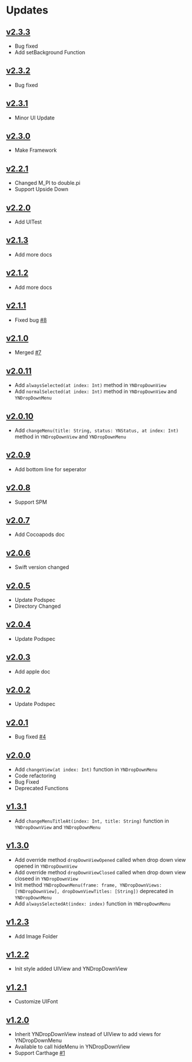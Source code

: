 # Updates
## [v2.3.3](https://github.com/younatics/YNDropDownMenu/releases/tag/2.3.3)
* Bug fixed
* Add setBackground Function

## [v2.3.2](https://github.com/younatics/YNDropDownMenu/releases/tag/2.3.2)
* Bug fixed

## [v2.3.1](https://github.com/younatics/YNDropDownMenu/releases/tag/2.3.1)
* Minor UI Update

## [v2.3.0](https://github.com/younatics/YNDropDownMenu/releases/tag/2.3.0)
* Make Framework

## [v2.2.1](https://github.com/younatics/YNDropDownMenu/releases/tag/2.2.1)
* Changed M_PI to double.pi
* Support Upside Down

## [v2.2.0](https://github.com/younatics/YNDropDownMenu/releases/tag/2.2.0)
* Add UITest

## [v2.1.3](https://github.com/younatics/YNDropDownMenu/releases/tag/2.1.3)
* Add more docs

## [v2.1.2](https://github.com/younatics/YNDropDownMenu/releases/tag/2.1.2)
* Add more docs

## [v2.1.1](https://github.com/younatics/YNDropDownMenu/releases/tag/2.1.1)
* Fixed bug [#8](https://github.com/younatics/YNDropDownMenu/issues/8)

## [v2.1.0](https://github.com/younatics/YNDropDownMenu/releases/tag/2.1.0)
* Merged [#7](https://github.com/younatics/YNDropDownMenu/pull/7)

## [v2.0.11](https://github.com/younatics/YNDropDownMenu/releases/tag/2.0.11)
* Add `alwaysSelected(at index: Int)` method in `YNDropDownView`
* Add `normalSelected(at index: Int)` method in `YNDropDownView` and `YNDropDownMenu`

## [v2.0.10](https://github.com/younatics/YNDropDownMenu/releases/tag/2.0.10)
* Add `changeMenu(title: String, status: YNStatus, at index: Int)` method in `YNDropDownView` and `YNDropDownMenu`
 
## [v2.0.9](https://github.com/younatics/YNDropDownMenu/releases/tag/2.0.9)
* Add bottom line for seperator 

## [v2.0.8](https://github.com/younatics/YNDropDownMenu/releases/tag/2.0.8)
* Support SPM

## [v2.0.7](https://github.com/younatics/YNDropDownMenu/releases/tag/2.0.7)
* Add Cocoapods doc

## [v2.0.6](https://github.com/younatics/YNDropDownMenu/releases/tag/2.0.6)
* Swift version changed

## [v2.0.5](https://github.com/younatics/YNDropDownMenu/releases/tag/2.0.5)
* Update Podspec
* Directory Changed

## [v2.0.4](https://github.com/younatics/YNDropDownMenu/releases/tag/2.0.4)
* Update Podspec

## [v2.0.3](https://github.com/younatics/YNDropDownMenu/releases/tag/2.0.3)
* Add apple doc

## [v2.0.2](https://github.com/younatics/YNDropDownMenu/releases/tag/2.0.2)
* Update Podspec

## [v2.0.1](https://github.com/younatics/YNDropDownMenu/releases/tag/2.0.1)
* Bug fixed [#4](https://github.com/younatics/YNDropDownMenu/issues/4)

## [v2.0.0](https://github.com/younatics/YNDropDownMenu/releases/tag/2.0.0)
* Add `changeView(at index: Int)` function in `YNDropDownMenu`
* Code refactoring
* Bug Fixed
* Deprecated Functions 

## [v1.3.1](https://github.com/younatics/YNDropDownMenu/releases/tag/1.3.1)
* Add `changeMenuTitleAt(index: Int, title: String)` function in `YNDropDownView` and `YNDropDownMenu`

## [v1.3.0](https://github.com/younatics/YNDropDownMenu/releases/tag/1.3.0)
* Add override method `dropDownViewOpened` called when drop down view opened in `YNDropDownView`
* Add override method `dropDownViewClosed` called when drop down view closeed in `YNDropDownView`
* Init method `YNDropDownMenu(frame: frame, YNDropDownViews: [YNDropDownView], dropDownViewTitles: [String])` deprecated in `YNDropDownMenu`
* Add `alwaysSelectedAt(index: index)` function in `YNDropDownMenu`

## [v1.2.3](https://github.com/younatics/YNDropDownMenu/releases/tag/1.2.3)
* Add Image Folder

## [v1.2.2](https://github.com/younatics/YNDropDownMenu/releases/tag/1.2.2)
* Init style added UIView and YNDropDownView

## [v1.2.1](https://github.com/younatics/YNDropDownMenu/releases/tag/1.2.1)
* Customize UIFont

## [v1.2.0](https://github.com/younatics/YNDropDownMenu/releases/tag/1.2.0)
* Inherit YNDropDownView instead of UIView to add views for YNDropDownMenu
* Available to call hideMenu in YNDropDownView
* Support Carthage [#1](https://github.com/younatics/YNDropDownMenu/issues/1)


